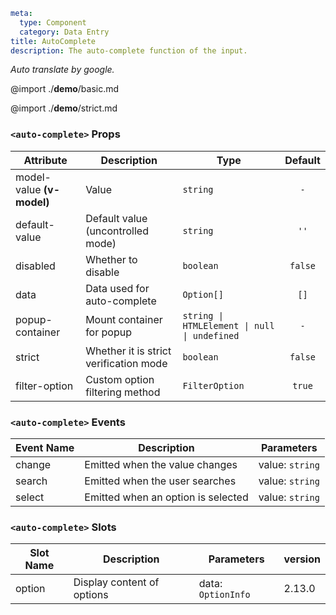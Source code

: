 ```yaml
meta:
  type: Component
  category: Data Entry
title: AutoComplete
description: The auto-complete function of the input.
```

*Auto translate by google.*

@import ./__demo__/basic.md

@import ./__demo__/strict.md


### `<auto-complete>` Props

|Attribute|Description|Type|Default|
|---|---|---|:---:|
|model-value **(v-model)**|Value|`string`|`-`|
|default-value|Default value (uncontrolled mode)|`string`|`''`|
|disabled|Whether to disable|`boolean`|`false`|
|data|Data used for auto-complete|`Option[]`|`[]`|
|popup-container|Mount container for popup|`string \| HTMLElement \| null \| undefined`|`-`|
|strict|Whether it is strict verification mode|`boolean`|`false`|
|filter-option|Custom option filtering method|`FilterOption`|`true`|
### `<auto-complete>` Events

|Event Name|Description|Parameters|
|---|---|---|
|change|Emitted when the value changes|value: `string`|
|search|Emitted when the user searches|value: `string`|
|select|Emitted when an option is selected|value: `string`|
### `<auto-complete>` Slots

|Slot Name|Description|Parameters|version|
|---|---|---|:---|
|option|Display content of options|data: `OptionInfo`|2.13.0|


